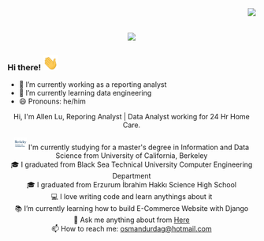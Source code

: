 <img align="right" src="https://visitor-badge.laobi.icu/badge?page_id=wolu0901.wolu0901">

<h1 align="center">
  <a href="https://git.io/typing-svg">
    <img src="https://readme-typing-svg.herokuapp.com/?lines=Hello!!😄;This+is+Allen+Lu~;NICE+TO+MEET+YOU!;&center=true&size=25">
  </a>
</h1>

### Hi there! <img src="https://raw.githubusercontent.com/ABSphreak/ABSphreak/master/gifs/Hi.gif" height="30px">
- 🔭 I’m currently working as a reporting analyst
- 🌱 I’m currently learning data engineering
- 😄 Pronouns: he/him

<p align="center">
  Hi, I'm Allen Lu, Reporing Analyst | Data Analyst working for 24 Hr Home Care.
  <br>
  <br>
  <code><img title="UC logo" height="25" src="images/uc.jpg"></code> I'm currently studying for a master's degree in Information and Data Science from University of California, Berkeley
  <br>
  🎓 I graduated from Black Sea Technical University Computer Engineering Department
  <br>
  🎓 I graduated from Erzurum İbrahim Hakkı Science High School
  <br>
  💻 I love writing code and learn anythings about it
  <br>
  📚 I’m currently learning how to build E-Commerce Website with Django
  <br>
  💬 Ask me anything about from <a href="https://github.com/zumrudu-anka/zumrudu-anka/issues" title="Issues">Here</a>
  <br>
  📫 How to reach me: <a href="mailto: osmandurdag@hotmail.com">osmandurdag@hotmail.com</a>
</p>



<!--
**wolu0901/wolu0901** is a ✨ _special_ ✨ repository because its `README.md` (this file) appears on your GitHub profile.
-->
